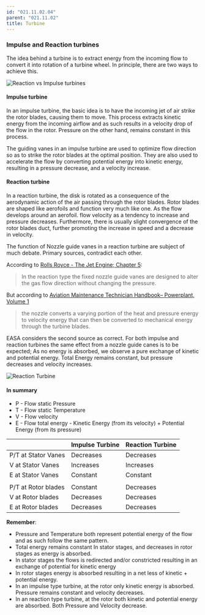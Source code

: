 ```yaml
---
id: "021.11.02.04"
parent: "021.11.02"
title: Turbine
---
```


### Impulse and Reaction turbines

The idea behind a turbine is to extract energy from the incoming flow to convert
it into rotation of a turbine wheel. In principle, there are two ways to achieve
this.

![Reaction vs Impulse turbines](images/021.11.02.04-01.jpeg)

#### Impulse turbine

In an impulse turbine, the basic idea is to have the incoming jet of air strike
the rotor blades, causing them to move. This process extracts kinetic energy
from the incoming airflow and as such results in a velocity drop of the flow in
the rotor. Pressure on the other hand, remains constant in this process.

The guiding vanes in an impulse turbine are used to optimize flow direction so
as to strike the rotor blades at the optimal position. They are also used to
accelerate the flow by converting potential energy into kinetic energy,
resulting in a pressure decrease, and a velocity increase.

#### Reaction turbine

In a reaction turbine, the disk is rotated as a consequence of the aerodynamic
action of the air passing through the rotor blades. Rotor blades are shaped like
aerofoils and function very much like one. As the flow develops around an
aerofoil. flow velocity as a tendency to increase and pressure decreases.
Furthermore, there is usually slight convergence of the rotor blades duct,
further promoting the increase in speed and a decrease in velocity.

The function of Nozzle guide vanes in a reaction turbine are subject of much
debate. Primary sources, contradict each other.

According to [Rolls Royce - The Jet Engine; Chapter 5]():

> In the reaction type the fixed nozzle guide vanes are designed to alter the
> gas flow direction without changing the pressure.

But according to
[Aviation Maintenance Technician Handbook– Powerplant, Volume 1]()

> the nozzle converts a varying portion of the heat and pressure energy to
> velocity energy that can then be converted to mechanical energy through the
> turbine blades.

EASA considers the second source as correct. For both impulse and reaction
turbines the same effect from a nozzle guide canes is to be expected; As no
energy is absorbed, we observe a pure exchange of kinetic and potential energy.
Total Energy remains constant, but pressure decreases and velocity increases.

![Reaction Turbine](images/021.11.02.04-02.jpeg)

#### In summary

- P - Flow static Pressure
- T - Flow static Temperature
- V - Flow velocity
- E - Flow total energy - Kinetic Energy (from its velocity) + Potential Energy
  (from its pressure)

|                     | Impulse Turbine | Reaction Turbine |
| ------------------- | --------------- | ---------------- |
| P/T at Stator Vanes | Decreases       | Decreases        |
| V at Stator Vanes   | Increases       | Increases        |
| E at Stator Vanes   | Constant        | Constant         |
|                     |                 |                  |
| P/T at Rotor blades | Constant        | Decreases        |
| V at Rotor blades   | Decreases       | Decreases        |
| E at Rotor blades   | Decreases       | Decreases        |

**Remember**:

- Pressure and Temperature both represent potential energy of the flow and as
  such follow the same pattern.
- Total energy remains constant In stator stages, and decreases in rotor stages
  as energy is absorbed.
- In stator stages the flows is redirected and/or constricted resulting in an
  exchange of potential for kinetic energy
- In rotor stages energy is absorbed resulting in a net less of kinetic +
  potential energy.
- In an impulse type turbine, at the rotor only kinetic energy is absorbed.
  Pressure remains constant and velocity decreases.
- In an reaction type turbine, at the rotor both kinetic and potential energy
  are absorbed. Both Pressure and Velocity decrease.
